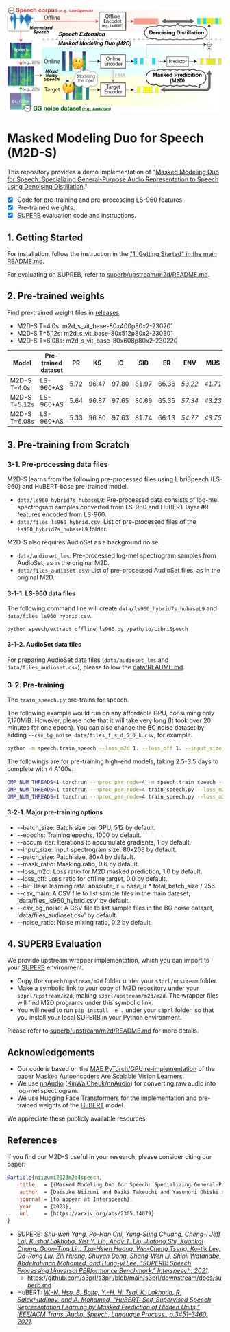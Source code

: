 ![key_visual](figure-github.jpg)

# Masked Modeling Duo for Speech (M2D-S)

This repository provides a demo implementation of "[Masked Modeling Duo for Speech: Specializing General-Purpose Audio Representation to Speech using Denoising Distillation](https://arxiv.org/abs/2305.14079)."

- [x] Code for pre-training and pre-processing LS-960 features.
- [x] Pre-trained weights.
- [x] [SUPERB](https://arxiv.org/abs/2105.01051) evaluation code and instructions.

## 1. Getting Started

For installation, follow the instruction in the ["1. Getting Started" in the main README.md](../README.md#1-getting-started).

For evaluating on SUPREB, refer to [superb/upstream/m2d/README.md](../superb/upstream/m2d/README.md).

## 2. Pre-trained weights

Find pre-trained weight files in [releases](https://github.com/nttcslab/m2d/releases).

- M2D-S T=4.0s: m2d_s_vit_base-80x400p80x2-230201
- M2D-S T=5.12s: m2d_s_vit_base-80x512p80x2-230301
- M2D-S T=6.08s: m2d_s_vit_base-80x608p80x2-230220

| Model    | Pre-trained dataset  | PR    | KS    | IC    | SID   | ER    | ENV       | MUS      |
|----------|----------------------|-------|-------|-------|-------|-------|-----------|----------|
| M2D-S T=4.0s  | LS-960+AS        | 5.72  | 96.47 | 97.80 | 81.97 | 66.36 | _53.22_  | _41.71_  |
| M2D-S T=5.12s | LS-960+AS        | 5.64  | 96.87 | 97.65 | 80.69 | 65.35 | _57.34_  | _43.23_  |
| M2D-S T=6.08s | LS-960+AS        | 5.33  | 96.80 | 97.63 | 81.74 | 66.13 | _54.77_  | _43.75_  |


## 3. Pre-training from Scratch

### 3-1. Pre-processing data files

M2D-S learns from the following pre-processed files using LibriSpeech (LS-960) and HuBERT-base pre-trained model.

- `data/ls960_hybrid7s_hubaseL9`: Pre-processed data consists of log-mel spectrogram samples converted from LS-960 and HuBERT layer #9 features encoded from LS-960.
- `data/files_ls960_hybrid.csv`: List of pre-processed files of the `ls960_hybrid7s_hubaseL9` folder.

M2D-S also requires AudioSet as a background noise.

- `data/audioset_lms`: Pre-processed log-mel spectrogram samples from AudioSet, as in the original M2D.
- `data/files_audioset.csv`: List of pre-processed AudioSet files, as in the original M2D.

#### 3-1-1. LS-960 data files

The following command line will create `data/ls960_hybrid7s_hubaseL9` and `data/files_ls960_hybrid.csv`.

```
python speech/extract_offline_ls960.py /path/to/LibriSpeech
```

#### 3-1-2. AudioSet data files

For preparing AudioSet data files (`data/audioset_lms` and `data/files_audioset.csv`), please follow the [data/README.md](../data/README.md).

### 3-2. Pre-training

The `train_speech.py` pre-trains for speech.

The following example would run on any affordable GPU, consuming only 7,170MiB. However, please note that it will take very long (It took over 20 minutes for one epoch).
You can also change the BG noise dataset by adding `--csv_bg_noise data/files_f_s_d_5_0_k.csv`, for example.

```sh
python -m speech.train_speech --loss_m2d 1. --loss_off 1. --input_size 80x208 --patch_size 80x4 --noise_ratio 0.2 --batch_size 128 --accum_iter 16
```

The followings are for pre-training high-end models, taking 2.5-3.5 days to complete with 4 A100s.

```sh
OMP_NUM_THREADS=1 torchrun --nproc_per_node=4 -m speech.train_speech --loss_m2d 1. --loss_off .5 --input_size 80x400 --patch_size 80x2 --noise_ratio 0.2
OMP_NUM_THREADS=1 torchrun --nproc_per_node=4 train_speech.py --loss_m2d 1. --loss_off .5 --input_size 80x512 --patch_size 80x2 --noise_ratio 0.2 --batch_size 256 --accum_iter 2
OMP_NUM_THREADS=1 torchrun --nproc_per_node=4 train_speech.py --loss_m2d 1. --loss_off .5 --input_size 80x608 --patch_size 80x2 --noise_ratio 0.2 --batch_size 256 --accum_iter 2
```

#### 3-2-1. Major pre-training options

- --batch_size: Batch size per GPU, 512 by default.
- --epochs: Training epochs, 1000 by default.
- --accum_iter: Iterations to accumulate gradients, 1 by default.
- --input_size: Input spectrogram size, 80x208 by default.
- --patch_size: Patch size, 80x4 by default.
- --mask_ratio: Masking ratio, 0.6 by default.
- --loss_m2d: Loss ratio for M2D masked prediction, 1.0 by default.
- --loss_off: Loss ratio for offline target, 0.0 by default.
- --blr: Base learning rate: absolute_lr = base_lr * total_batch_size / 256.
- --csv_main: A CSV file to list sample files in the main dataset, 'data/files_ls960_hybrid.csv' by default.
- --csv_bg_noise: A CSV file to list sample files in the BG noise dataset, 'data/files_audioset.csv' by default.
- --noise_ratio: Noise mixing ratio, 0.2 by default.

## 4. SUPERB Evaluation

We provide upstream wrapper implementation, which you can import to your [SUPERB](https://arxiv.org/abs/2105.01051) environment.

- Copy the `superb/upstream/m2d` folder under your `s3prl/upstream` folder.
- Make a symbolic link to your copy of M2D repository under your `s3prl/upstream/m2d`, making `s3prl/upstream/m2d/m2d`. The wrapper files will find M2D programs under this symbolic link.
- You will need to run `pip install -e .` under your `s3prl` folder, so that you install your local SUPERB in your Python environment.

Please refer to [superb/upstream/m2d/README.md](../superb/upstream/m2d/README.md) for more details.

## Acknowledgements

- Our code is based on the [MAE PyTorch/GPU re-implementation](https://github.com/facebookresearch/mae) of the paper [Masked Autoencoders Are Scalable Vision Learners](https://openaccess.thecvf.com/content/CVPR2022/html/He_Masked_Autoencoders_Are_Scalable_Vision_Learners_CVPR_2022_paper.html).
- We use [nnAudio](https://ieeexplore.ieee.org/document/9174990) ([KinWaiCheuk/nnAudio](https://github.com/KinWaiCheuk/nnAudio)) for converting raw audio into log-mel spectrogram.
- We use [Hugging Face Transformers](https://huggingface.co/docs/transformers/index) for the implementation and pre-trained weights of the [HuBERT](https://ieeexplore.ieee.org/document/9585401) model.

We appreciate these publicly available resources.

## References

If you find our M2D-S useful in your research, please consider citing our paper:

```BibTeX
@article{niizumi2023m2d4speech,
    title   = {{Masked Modeling Duo for Speech: Specializing General-Purpose Audio Representation to Speech using Denoising Distillation}},
    author  = {Daisuke Niizumi and Daiki Takeuchi and Yasunori Ohishi and Noboru Harada and Kunio Kashino},
    journal = {to appear at Interspeech}, 
    year    = {2023},
    url     = {https://arxiv.org/abs/2305.14079}
}
```

- SUPERB: *[Shu-wen Yang, Po-Han Chi, Yung-Sung Chuang, Cheng-I Jeff Lai, Kushal Lakhotia, Yist Y. Lin, Andy T. Liu, Jiatong Shi, Xuankai Chang, Guan-Ting Lin, Tzu-Hsien Huang, Wei-Cheng Tseng, Ko-tik Lee, Da-Rong Liu, Zili Huang, Shuyan Dong, Shang-Wen Li, Shinji Watanabe, Abdelrahman Mohamed, and Hung-yi Lee, "SUPERB: Speech Processing Universal PERformance Benchmark," Interspeech, 2021](https://arxiv.org/abs/2105.01051).*
    - https://github.com/s3prl/s3prl/blob/main/s3prl/downstream/docs/superb.md
- HuBERT: *[W.-N. Hsu, B. Bolte, Y.-H. H. Tsai, K. Lakhotia, R. Salakhutdinov, and A. Mohamed, “HuBERT: Self-Supervised Speech Representation Learning by Masked Prediction of Hidden Units,” IEEE/ACM Trans. Audio, Speech, Language Process., p.3451–3460, 2021](https://ieeexplore.ieee.org/document/9585401).*
